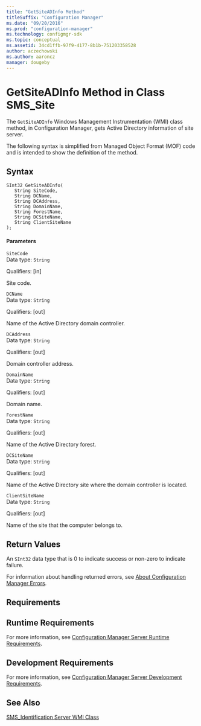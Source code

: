 ```yaml
---
title: "GetSiteADInfo Method"
titleSuffix: "Configuration Manager"
ms.date: "09/20/2016"
ms.prod: "configuration-manager"
ms.technology: configmgr-sdk
ms.topic: conceptual
ms.assetid: 34cd1ffb-97f9-4177-8b1b-751203358528
author: aczechowski
ms.author: aaroncz
manager: dougeby
---
```

# GetSiteADInfo Method in Class SMS_Site
The `GetSiteADInfo` Windows Management Instrumentation (WMI) class method, in Configuration Manager, gets Active Directory information of site server.  

 The following syntax is simplified from Managed Object Format (MOF) code and is intended to show the definition of the method.  

## Syntax  

```  
SInt32 GetSiteADInfo(  
   String SiteCode,  
   String DCName,  
   String DCAddress,  
   String DomainName,  
   String ForestName,  
   String DCSiteName,  
   String ClientSiteName  
);  
```  

#### Parameters  
 `SiteCode`  
 Data type: `String`  

 Qualifiers: [in]  

 Site code.   

 `DCName`  
 Data type: `String`  

 Qualifiers: [out]  

 Name of the Active Directory domain controller.  

 `DCAddress`  
 Data type: `String`  

 Qualifiers: [out]  

 Domain controller address.  

 `DomainName`  
 Data type: `String`  

 Qualifiers: [out]  

 Domain name.  

 `ForestName`  
 Data type: `String`  

 Qualifiers: [out]  

 Name of the Active Directory forest.  

 `DCSiteName`  
 Data type: `String`  

 Qualifiers: [out]  

 Name of the Active Directory site where the domain controller is located.  

 `ClientSiteName`  
 Data type: `String`  

 Qualifiers: [out]  

 Name of the site that the computer belongs to.  

## Return Values  
 An `SInt32` data type that is 0 to indicate success or non-zero to indicate failure.  

 For information about handling returned errors, see [About Configuration Manager Errors](../../../../../develop/core/understand/about-configuration-manager-errors.md).  

## Requirements  

## Runtime Requirements  
 For more information, see [Configuration Manager Server Runtime Requirements](../../../../../develop/core/reqs/server-runtime-requirements.md).  

## Development Requirements  
 For more information, see [Configuration Manager Server Development Requirements](../../../../../develop/core/reqs/server-development-requirements.md).  

## See Also  
 [SMS_Identification Server WMI Class](../../../../../develop/reference/core/servers/configure/sms_identification-server-wmi-class.md)
